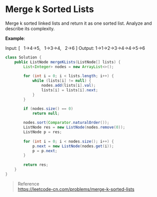 # Merge k Sorted Lists

Merge k sorted linked lists and return it as one sorted list. Analyze and describe its complexity.

**Example**:

Input:
[
  1->4->5,
  1->3->4,
  2->6
]
Output: 1->1->2->3->4->4->5->6

```java
class Solution {
    public ListNode mergeKLists(ListNode[] lists) {
        List<Integer> nodes = new ArrayList<>();
        
        for (int i = 0; i < lists.length; i++) {
            while (lists[i] != null) {
                nodes.add(lists[i].val);
                lists[i] = lists[i].next;
            }
        }

        if (nodes.size() == 0)
            return null;
        
        nodes.sort(Comparator.naturalOrder());
        ListNode res = new ListNode(nodes.remove(0));
        ListNode p = res;
        
        for (int i = 0; i < nodes.size(); i++) {
            p.next = new ListNode(nodes.get(i));
            p = p.next;
        }
        
        return res;
    }
}
```

> Reference  
> https://leetcode-cn.com/problems/merge-k-sorted-lists
